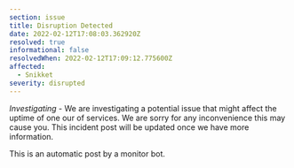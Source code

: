 ```yaml
---
section: issue
title: Disruption Detected
date: 2022-02-12T17:08:03.362920Z
resolved: true
informational: false
resolvedWhen: 2022-02-12T17:09:12.775600Z
affected:
  - Snikket
severity: disrupted
---
```

*Investigating* - We are investigating a potential issue that might affect the uptime of one our of services. We are sorry for any inconvenience this may cause you. This incident post will be updated once we have more information.

This is an automatic post by a monitor bot.
        